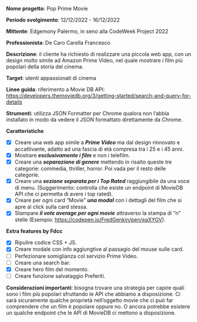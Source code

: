 **Nome progetto**: Pop Prime Movie

**Periodo svolgimento**: 12/12/2022 - 16/12/2022

**Mittente**: Edgemony Palermo, in seno alla CodeWeek Project 2022

**Professionista**: De Caro Carella Francesco

**Descrizione**: il cliente ha richiesto di realizzare una piccola web app, con un design molto simile ad Amazon Prime Video, nel quale mostrare i film più popolari della storia del cinema.

**Target**: utenti appassionati di cinema

**Linee guida**: riferimento a Movie DB API: https://developers.themoviedb.org/3/getting-started/search-and-query-for-details

**Strumenti**: utilizza JSON Formatter per Chrome qualora non l’abbia installato in modo da vedere il JSON formattato direttamente da Chrome.

**Caratteristiche**
- [x] Creare una web app simile a **_Prime Video_** ma dal design rinnovato e accattivante, adatto ad una fascia di età compresa tra i 25 e i 45 anni.
- [x] Mostrare **_esclusivamente i film_** e non i telefilm.
- [x] Creare una **_separazione di genere_** mettendo in risalto queste tre categorie: commedia, thriller, horror. Poi vada per il resto delle categorie.
- [x] Creare una **_sezione separata per i Top Rated_** raggiungibile da una voce di menu. (Suggerimento: controlla che esiste un endpoint di MovieDB API che ci permetta di avere i top rated).
- [x] Creare per ogni card “Movie” **_una modal_** con i dettagli del film che si apre al click sulla card stessa.
- [x] Stampare **_il vote average per ogni movie_** attraverso la stampa di “n” stelle (Esempio: https://codepen.io/FredGenkin/pen/eaXYGV).

**Extra features by Fdcc**
- [x] Ripulire codice CSS + JS.
- [x] Creare modale con info aggiungtive al passagio del mouse sulle card.
- [ ] Perfezionare somiglianza col servizio Prime Video.
- [ ] Creare una search bar.
- [x] Creare hero film del momento.
- [ ] Creare funzione salvataggio Preferiti.

**Considerazioni importanti**: bisogna trovare una strategia per capire quali sono i film più popolari sfruttando le API che abbiamo a disposizione. Ci sarà sicuramente qualche proprietà nell’oggetto movie che ci può far comprendere che un film è popolare oppure no. O ancora potrebbe esistere un qualche endpoint che le API di MovieDB ci mettono a disposizione.
